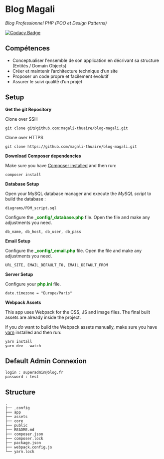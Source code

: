 # Blog Magali
*Blog Professionnel PHP (POO et Design Patterns)*

[![Codacy Badge](https://app.codacy.com/project/badge/Grade/17359770e1184cfab6bf0ff01b210f21)](https://www.codacy.com/gh/magali-thuaire/blog-magali/dashboard?utm_source=github.com&amp;utm_medium=referral&amp;utm_content=magali-thuaire/blog-magali&amp;utm_campaign=Badge_Grade)

## Compétences

-	Conceptualiser l'ensemble de son application en décrivant sa structure (Entités / Domain Objects)
-	Créer et maintenir l’architecture technique d’un site
-	Proposer un code propre et facilement évolutif 
-	Assurer le suivi qualité́ d’un projet

## Setup

**Get the git Repository**

Clone over SSH

```
git clone git@github.com:magali-thuaire/blog-magali.git 
```

Clone over HTTPS

```
git clone https://github.com/magali-thuaire/blog-magali.git
```


**Download Composer dependencies**

Make sure you have [Composer installed](https://getcomposer.org/download/)
and then run:

```
composer install
```

**Database Setup**

Open your MySQL database manager and execute the *MySQL script* to build the database :

```
diagrams/PDM_script.sql
```

Configure the <span style="color:green">**_config/_database.php**</span> file. Open the file and make any adjustments you need.

```
db_name, db_host, db_user, db_pass
```

**Email Setup**

Configure the <span style="color:green">**_config/_email.php**</span> file. Open the file and make any adjustments you need.

```
URL_SITE, EMAIL_DEFAULT_TO, EMAIL_DEFAULT_FROM
```

**Server Setup**

Configure your <span style="color:green">**php.ini**</span> file.

```
date.timezone = "Europe/Paris"
```
**Webpack Assets**

This app uses Webpack for the CSS, JS and image files. The final built assets are already inside the
project.

If you *do* want to build the Webpack assets manually, make sure you have [yarn](https://yarnpkg.com/lang/en/)
installed and then run:

```
yarn install
yarn dev --watch
```

## Default Admin Connexion
```
login : superadmin@blog.fr
password : test
```

## Structure
```
.
├── _config
├── app
├── assets
├── core
├── public
├── README.md
├── composer.json
├── composer.lock
├── package.json
├── webpack.config.js
└── yarn.lock
```
